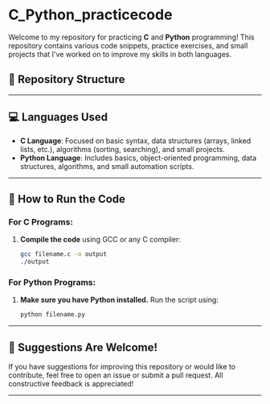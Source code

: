 # C_Python_practicecode

Welcome to my repository for practicing **C** and **Python** programming! This repository contains various code snippets, practice exercises, and small projects that I've worked on to improve my skills in both languages.

## 📝 **Repository Structure**

---

## 💻 **Languages Used**

- **C Language**: Focused on basic syntax, data structures (arrays, linked lists, etc.), algorithms (sorting, searching), and small projects.
- **Python Language**: Includes basics, object-oriented programming, data structures, algorithms, and small automation scripts.

---

## 🚀 **How to Run the Code**

### **For C Programs:**

1. **Compile the code** using GCC or any C compiler:
   ```bash
   gcc filename.c -o output
   ./output
   ```

### **For Python Programs:**

1. **Make sure you have Python installed.** Run the script using:
   ```bash
   python filename.py
   ```

---

## 📢 **Suggestions Are Welcome!**

If you have suggestions for improving this repository or would like to contribute, feel free to open an issue or submit a pull request. All constructive feedback is appreciated!

---


